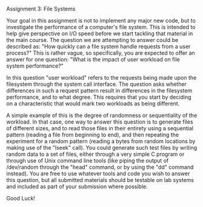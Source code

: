 Assignment 3: File Systems 

Your goal in this assignment is not to implement any major new code, but to investigate the performance of a computer's file system. This 
is intended to help give perspective on I/O speed before we start tackling that material in the main course. The question we are 
attempting to answer could be described as: "How quickly can a file system handle requests from a user process?" This is rather vague, so 
specifically, you are expected to offer an answer for one question: "What is the impact of user workload on file system performance?"

In this question "user workload" refers to the requests being made upon the filesystem through the system call interface. The question asks whether differences in such a request pattern result in differences in the filesystem performance, and to what degree. This requires that you start by deciding on a characteristic that would mark two workloads as being different. 

A simple example of this is the degree of randomness or sequentiality of the workload. In that case, one way to answer this question is to generate files of different sizes, and to read those files in their entirety using a sequential pattern (reading a file from beginning to end), and then repeating the experiment for a random pattern (reading a bytes from random locations by making use of the "lseek" call). You could generate such test files by writing random data to a set of files, either through a very simple C program or through use of Unix command line tools (like piping the output of /dev/random through the "head" command, or by using the "dd" command instead).  You are free to use whatever tools and code you wish to answer this question, but all submitted materials should be testable on lab systems and included as part of your submission where possible.

Good Luck!
